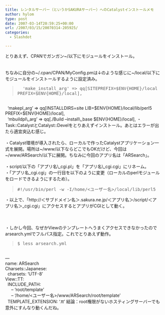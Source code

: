 ```yaml
---
title: レンタルサーバー（というかSAKURAサーバー）へのCatalystインストールメモ
author: hylom
type: post
date: 2007-03-14T20:59:25+00:00
url: /2007/03/15/20070314-205925/
categories:
  - Slashdot

---
```

とりあえず、CPANでガンガン~/以下にモジュールをインストール。  
</br>   
ちなみに自分の~/.cpan/CPAN/MyConfig.pmは↓のような感じに~/local/以下にモジュールをインストールするように設定済み。 

> <div>
>   <tt> &nbsp; 'make_install_arg' => qq[SITEPREFIX=$ENV{HOME}/local PREFIX=$ENV{HOME}/local]&#44; </tt>
> </div>

</br>   
&nbsp; &#8216;makepl_arg&#8217; => qq[INSTALLDIRS=site LIB=$ENV{HOME}/local/lib/perl5 PREFIX=$ENV{HOME}/local]&#44;</br>   
&nbsp; &#8216;mbuildpl\_arg&#8217; => qq[./Build &#8211;install\_base $ENV{HOME}/local]&#44; ・Task::CatalystとCatalyst::Develをとりあえずインストール。あとはエラーが出たら適宜突込む感じ。</br>  
</br>   
・Catalyst環境が導入されたら、ローカルで作ったCatalystアプリケーション一式を展開。場所は~/www/以下ならどこでもOKだけど、今回は~/www/ARSearch/以下に展開。ちなみに今回のアプリ名は「ARSearch」。</br>  
</br>   
・script/以下の「アプリ名\_cgi.pl」を「アプリ名\_cgi.cgi」にリネーム。</br>   
・「アプリ名_cgi.cgi」の一行目を以下のように変更（ローカルのperlモジュールをロードできるようにするため）。 

> <div>
>   <tt> #!/usr/bin/perl -w -I/home/<ユーザー名>/local/lib/perl5 </tt>
> </div>

・以上で、「http://＜サブドメイン名＞.sakura.ne.jp/＜アプリ名＞/script/＜アプリ名＞_cgi.cgi」にアクセスするとアプリがCGIとして動く。</br>  
</br>   
・しかし今回、なぜかViewのテンプレートへうまくアクセスできなかったのでarsearch.ymlでフルパス指定。これでとりあえず動作。 

> <div>
>   <tt> $ less arsearch.yml </tt>
> </div>

</br>   
&#8212;</br>   
name: ARSearch</br>   
Charsets::Japanese:</br>   
&nbsp; charsets: &#8216;UTF-8&#8217;</br>   
View::TT:</br>   
&nbsp; INCLUDE_PATH:</br>   
&nbsp; &nbsp; &nbsp;&#8211; &#8216;root/template&#8217;</br>   
&nbsp; &nbsp; &nbsp;&#8211; &#8216;/home/<ユーザー名>/www/ARSearch/root/template&#8217;</br>   
&nbsp; TEMPLATE_EXTENSION: &#8216;.tt&#8217; 結論：root権限がないホスティングサーバーでも意外にすんなり動くんだね。</br>  
</br>